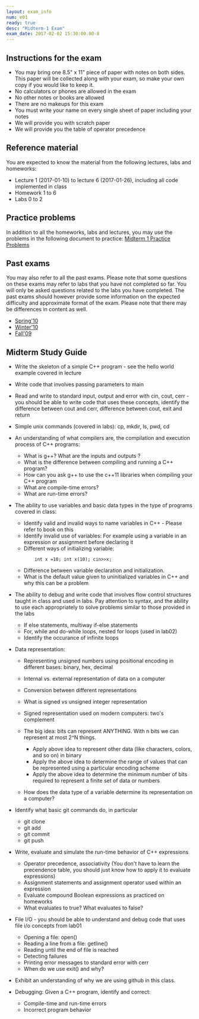 ```yaml
---
layout: exam_info
num: e01
ready: true
desc: "Midterm-1 Exam"
exam_date: 2017-02-02 15:30:00.00-8
---
```

## Instructions for the exam

* You may bring one 8.5" x 11" piece of paper with notes on both sides. This paper will be collected along with your exam, so make your own copy if you would like to keep it.
* No calculators or phones are allowed in the exam 
* No other notes or books are allowed
* There are no makeups for this exam 
* You must write your name on every single sheet of paper including your notes
* We will provide you with scratch paper
* We will provide you the table of operator precedence

## Reference material
You are expected to know the material from the following lectures, labs and homeworks:

* Lecture 1 (2017-01-10) to lecture 6 (2017-01-26), including all code implemented in class
* Homework 1 to 6
* Labs 0 to 2

## Practice problems

In addition to all the homeworks, labs and lectures, you may use the problems in the following document to practice:
[Midterm 1 Practice Problems](https://docs.google.com/document/d/1-hpeFpfTvdcvNeTgvdJpWsLrkXrpdrq4-ZA1Dg7fC6w/edit?usp=sharing)

## Past exams
You may also refer to all the past exams. Please note that some questions on these exams may refer to labs that you have not completed so far. You will only be asked questions related to the labs you have completed. The past exams should however provide some information on the expected difficulty and approximate format of the exam. Please note that there may be differences in content as well.

* [Spring'10](http://www.cs.ucsb.edu/~pconrad/cs16/10S/exams/)
* [Winter'10](http://www.cs.ucsb.edu/~pconrad/cs16/10W/exams/)
* [Fall'09](http://www.cs.ucsb.edu/~pconrad/cs16/09F/exams)

## Midterm Study Guide

* Write the skeleton of a simple C++ program - see the hello world example covered in lecture
* Write code that involves passing parameters to main
* Read and write to standard input, output and error with cin, cout, cerr - you should be able to write code that uses these concepts, identify the difference between cout and cerr, difference between cout, exit and return 
* Simple unix commands (covered in labs): cp, mkdir, ls, pwd, cd
* An understanding of what compilers are, the compilation and execution process of C++ programs: 
	* What is g++? What are the inputs and outputs ?
	* What is the difference between compiling and running a C++ program?
	* How can you ask g++ to use the c++11 libraries when compiling your C++ program
	* What are compile-time errors?
	* What are run-time errors?
	
* The ability to use variables and basic data types in the type of programs covered in class:
	* Identify valid and invalid ways to name variables in C++ - Please refer to book on this
	* Identify invalid use of variables: For example using a variable in an expression or assignment before declaring it
	* Different ways of initializing variable: 
		```
			int x =10; int x(10); cin>>x;
		```
	* Difference between variable declaration and initialization.
	* What is the default value given to uninitialized variables in C++ and why this can be a problem

* The ability to debug and write code that involves flow control structures taught in class and used in labs. Pay attention to syntax, and the ability to use each appropriately to solve problems similar to those provided in the labs
	* If else statements, multiway if-else statements
	* For, while and do-while loops, nested for loops (used in lab02)
	* Identify the occurance of infinite loops

* Data representation:
	* Representing unsigned numbers using positional encoding in different bases: binary, hex, decimal 
	* Internal vs. external representation of data on a computer
	* Conversion between different representations
	* What is signed vs unsigned integer representation
	* Signed representation used on modern computers: two's complement
	* The big idea: bits can represent ANYTHING. With n bits we can represent at most 2^N things. 
		* Apply above idea to represent other data (like characters, colors, and so on) in binary
		* Apply the above idea to determine the range of values that can be represented using a particular encoding scheme
		* Apply the above idea to determine the minimum number of bits required to represent a finite set of data or numbers

	* How does the data type of a variable determine its representation on a computer?

* Identify what basic git commands do, in particular
	* git clone
	* git add
	* git commit
	* git push

* Write, evaluate and simulate the run-time behavior of C++ expressions
	* Operator precedence, associativity (You don't have to learn the precendence table, you should just know how to apply it to evaluate expressions)
	* Assignment statements and assignment operator used within an expression
	* Evaluate compound Boolean expressions as practiced on homeworks
	* What evaluates to true? What evaluates to false?

* File I/O - you should be able to understand and debug code that uses file i/o concepts from lab01
	* Opening a file: open()
	* Reading a line from a file: getline()
	* Reading until the end of file is reached
	* Detecting failures
	* Printing error messages to standard error with cerr
	* When do we use exit() and why?


* Exhibit an understanding of why we are using github in this class.
* Debugging: Given a C++ program, identify and correct:
	* Compile-time and run-time errors
	* Incorrect program behavior


